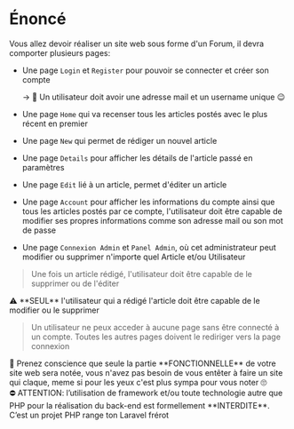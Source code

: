 
# Énoncé

Vous allez devoir réaliser un site web sous forme d'un Forum, il devra comporter plusieurs pages:

- Une page `Login` et `Register` pour pouvoir se connecter et créer son compte
    
    → 🚨 Un utilisateur doit avoir une adresse mail et un username unique 😉
    
- Une page `Home` qui va recenser tous les articles postés avec le plus récent en premier
- Une page `New` qui permet de rédiger un nouvel article
- Une page `Details` pour afficher les détails de l'article passé en paramètres
- Une page `Edit` lié à un article, permet d'éditer un article
- Une page `Account` pour afficher les informations du compte ainsi que tous les articles postés par ce compte, l'utilisateur doit être capable de modifier ses propres informations comme son adresse mail ou son mot de passe
- Une page `Connexion Admin` et `Panel Admin`,  où cet administrateur peut modifier ou supprimer n'importe quel Article et/ou Utilisateur

> Une fois un article rédigé, l'utilisateur doit être capable de le supprimer ou de l'éditer
> 

<aside>
⚠️ **SEUL** l'utilisateur qui a rédigé l'article doit être capable de le modifier ou le supprimer

</aside>

> Un utilisateur ne peux acceder à aucune page sans être connecté à un compte. Toutes les autres pages doivent le rediriger vers la page connexion
> 

<aside>
🚨 Prenez conscience que seule la partie **FONCTIONNELLE** de votre site web sera notée, vous n'avez pas besoin de vous entêter à faire un site qui claque, meme si pour les yeux c'est plus sympa pour vous noter 🙄

</aside>

<aside>
⛔ ATTENTION: l’utilisation de framework et/ou toute technologie autre que PHP pour la réalisation du back-end est formellement **INTERDITE**. C’est un projet PHP range ton Laravel frérot

</aside>